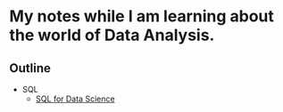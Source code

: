 # My notes while I am learning about the world of Data Analysis.

## Outline
- SQL
	- [SQL for Data Science](UDEAFFRI04)